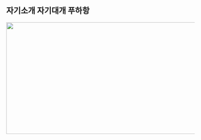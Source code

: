 ## 자기소개 자기대개 푸하항

<a href="https://www.gitanimals.org/en_US?utm_medium=image&utm_source=sirocat&utm_content=farm">
<img
  src="https://render.gitanimals.org/farms/sirocat"
  width="600"
  height="300"
/>
</a>
